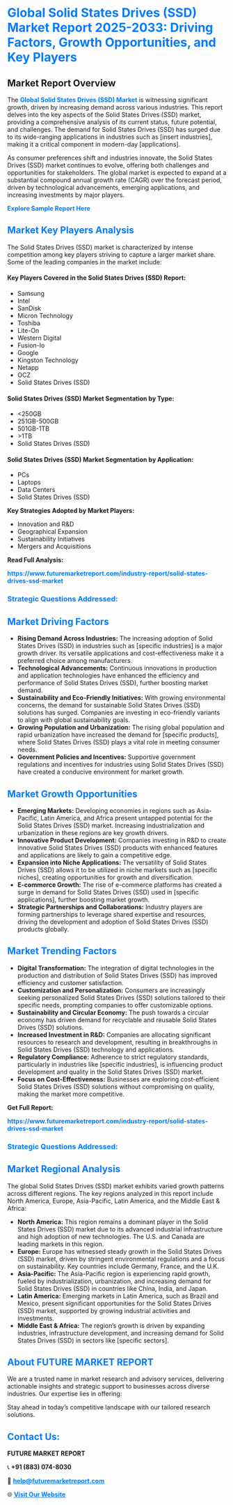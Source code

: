 <h1 style="color: #007BFF;">Global Solid States Drives (SSD) Market Report 2025-2033: Driving Factors, Growth Opportunities, and Key Players</h1>

<section id="overview">
<h2>Market Report Overview</h2>
<p>The <a href="https://www.futuremarketreport.com/industry-report/solid-states-drives-ssd-market" style="color: #007BFF; text-decoration: none;"><strong>Global Solid States Drives (SSD) Market</strong></a> is witnessing significant growth, driven by increasing demand across various industries. This report delves into the key aspects of the Solid States Drives (SSD) market, providing a comprehensive analysis of its current status, future potential, and challenges. The demand for Solid States Drives (SSD) has surged due to its wide-ranging applications in industries such as [insert industries], making it a critical component in modern-day [applications].</p>
<p>As consumer preferences shift and industries innovate, the Solid States Drives (SSD) market continues to evolve, offering both challenges and opportunities for stakeholders. The global market is expected to expand at a substantial compound annual growth rate (CAGR) over the forecast period, driven by technological advancements, emerging applications, and increasing investments by major players.</p>
</section>

<section id="overview">
<p><a href="https://www.futuremarketreport.com/request-sample/reportId=109859" style="color: #007BFF; text-decoration: none;"><strong>Explore Sample Report Here</strong></a></p>
</section>

<section id="key-players">
<h2 style="color: #007BFF;">Market Key Players Analysis</h2>
<p>The Solid States Drives (SSD) market is characterized by intense competition among key players striving to capture a larger market share. Some of the leading companies in the market include:</p>
<h4>Key Players Covered in the Solid States Drives (SSD) Report:</h4>
<ul><li>Samsung</li><li>Intel</li><li>SanDisk</li><li>Micron Technology</li><li>Toshiba</li><li>Lite-On</li><li>Western Digital</li><li>Fusion-Io</li><li>Google</li><li>Kingston Technology</li><li>Netapp</li><li>OCZ</li><li>Solid States Drives (SSD)</li></ul>
<h4>Solid States Drives (SSD) Market Segmentation by Type:</h4>
<ul><li>&lt;250GB</li><li>251GB-500GB</li><li>501GB-1TB</li><li>&gt;1TB</li><li>Solid States Drives (SSD)</li></ul>

<h4>Solid States Drives (SSD) Market Segmentation by Application:</h4>
<ul><li>PCs</li><li>Laptops</li><li>Data Centers</li><li>Solid States Drives (SSD)</li></ul>
<p><strong>Key Strategies Adopted by Market Players:</strong></p>
<ul>
<li>Innovation and R&D</li>
<li>Geographical Expansion</li>
<li>Sustainability Initiatives</li>
<li>Mergers and Acquisitions</li>
</ul>
</section>

<section>
<p><strong>Read Full Analysis: </strong></p><a href="https://www.futuremarketreport.com/industry-report/solid-states-drives-ssd-market" style="color: #007BFF; text-decoration: none;"><strong>https://www.futuremarketreport.com/industry-report/solid-states-drives-ssd-market</strong></a>
<h3 style="color: #007BFF;">Strategic Questions Addressed:</h3>
</section>

<section id="driving-factors">
<h2 style="color: #007BFF;">Market Driving Factors</h2>
<ul>
<li><strong>Rising Demand Across Industries:</strong> The increasing adoption of Solid States Drives (SSD) in industries such as [specific industries] is a major growth driver. Its versatile applications and cost-effectiveness make it a preferred choice among manufacturers.</li>
<li><strong>Technological Advancements:</strong> Continuous innovations in production and application technologies have enhanced the efficiency and performance of Solid States Drives (SSD), further boosting market demand.</li>
<li><strong>Sustainability and Eco-Friendly Initiatives:</strong> With growing environmental concerns, the demand for sustainable Solid States Drives (SSD) solutions has surged. Companies are investing in eco-friendly variants to align with global sustainability goals.</li>
<li><strong>Growing Population and Urbanization:</strong> The rising global population and rapid urbanization have increased the demand for [specific products], where Solid States Drives (SSD) plays a vital role in meeting consumer needs.</li>
<li><strong>Government Policies and Incentives:</strong> Supportive government regulations and incentives for industries using Solid States Drives (SSD) have created a conducive environment for market growth.</li>
</ul>
</section>

<section id="growth-opportunities">
<h2 style="color: #007BFF;">Market Growth Opportunities</h2>
<ul>
<li><strong>Emerging Markets:</strong> Developing economies in regions such as Asia-Pacific, Latin America, and Africa present untapped potential for the Solid States Drives (SSD) market. Increasing industrialization and urbanization in these regions are key growth drivers.</li>
<li><strong>Innovative Product Development:</strong> Companies investing in R&D to create innovative Solid States Drives (SSD) products with enhanced features and applications are likely to gain a competitive edge.</li>
<li><strong>Expansion into Niche Applications:</strong> The versatility of Solid States Drives (SSD) allows it to be utilized in niche markets such as [specific niches], creating opportunities for growth and diversification.</li>
<li><strong>E-commerce Growth:</strong> The rise of e-commerce platforms has created a surge in demand for Solid States Drives (SSD) used in [specific applications], further boosting market growth.</li>
<li><strong>Strategic Partnerships and Collaborations:</strong> Industry players are forming partnerships to leverage shared expertise and resources, driving the development and adoption of Solid States Drives (SSD) products globally.</li>
</ul>
</section>

<section id="trending-factors">
<h2 style="color: #007BFF;">Market Trending Factors</h2>
<ul>
<li><strong>Digital Transformation:</strong> The integration of digital technologies in the production and distribution of Solid States Drives (SSD) has improved efficiency and customer satisfaction.</li>
<li><strong>Customization and Personalization:</strong> Consumers are increasingly seeking personalized Solid States Drives (SSD) solutions tailored to their specific needs, prompting companies to offer customizable options.</li>
<li><strong>Sustainability and Circular Economy:</strong> The push towards a circular economy has driven demand for recyclable and reusable Solid States Drives (SSD) solutions.</li>
<li><strong>Increased Investment in R&D:</strong> Companies are allocating significant resources to research and development, resulting in breakthroughs in Solid States Drives (SSD) technology and applications.</li>
<li><strong>Regulatory Compliance:</strong> Adherence to strict regulatory standards, particularly in industries like [specific industries], is influencing product development and quality in the Solid States Drives (SSD) market.</li>
<li><strong>Focus on Cost-Effectiveness:</strong> Businesses are exploring cost-efficient Solid States Drives (SSD) solutions without compromising on quality, making the market more competitive.</li>
</ul>
</section>

<section>
<p><strong>Get Full Report: </strong></p><a href="https://www.futuremarketreport.com/industry-report/solid-states-drives-ssd-market" style="color: #007BFF; text-decoration: none;"><strong>https://www.futuremarketreport.com/industry-report/solid-states-drives-ssd-market</strong></a>
<h3 style="color: #007BFF;">Strategic Questions Addressed:</h3>
</section>


<section id="regional-analysis">
<h2 style="color: #007BFF;">Market Regional Analysis</h2>
<p>The global Solid States Drives (SSD) market exhibits varied growth patterns across different regions. The key regions analyzed in this report include North America, Europe, Asia-Pacific, Latin America, and the Middle East & Africa:</p>
<ul>
<li><strong>North America:</strong> This region remains a dominant player in the Solid States Drives (SSD) market due to its advanced industrial infrastructure and high adoption of new technologies. The U.S. and Canada are leading markets in this region.</li>
<li><strong>Europe:</strong> Europe has witnessed steady growth in the Solid States Drives (SSD) market, driven by stringent environmental regulations and a focus on sustainability. Key countries include Germany, France, and the U.K.</li>
<li><strong>Asia-Pacific:</strong> The Asia-Pacific region is experiencing rapid growth, fueled by industrialization, urbanization, and increasing demand for Solid States Drives (SSD) in countries like China, India, and Japan.</li>
<li><strong>Latin America:</strong> Emerging markets in Latin America, such as Brazil and Mexico, present significant opportunities for the Solid States Drives (SSD) market, supported by growing industrial activities and investments.</li>
<li><strong>Middle East & Africa:</strong> The region’s growth is driven by expanding industries, infrastructure development, and increasing demand for Solid States Drives (SSD) in sectors like [specific sectors].</li>
</ul>
</section>

<footer>
<h2 style="color: #007BFF;">About FUTURE MARKET REPORT</h2>
<p>We are a trusted name in market research and advisory services, delivering actionable insights and strategic support to businesses across diverse industries. Our expertise lies in offering:</p>

<p>Stay ahead in today’s competitive landscape with our tailored research solutions.</p>

<h2 style="color: #007BFF;">Contact Us:</h2>
<p><strong>FUTURE MARKET REPORT</strong></p>
<p>📞 <strong>+91 (883) 074-8030</strong></p>
<p>📧 <strong><a href="mailto:help@futuremarketreport.com" style="color: #007BFF;">help@futuremarketreport.com</a></strong></p>
<p>🌐 <strong><a href="https://www.futuremarketreport.com/" style="color: #007BFF;">Visit Our Website</a></strong></p>
</footer>